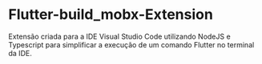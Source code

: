# Flutter-build_mobx-Extension
Extensão criada para a IDE Visual Studio Code utilizando NodeJS e Typescript para simplificar a execução de um comando Flutter no terminal da IDE.
